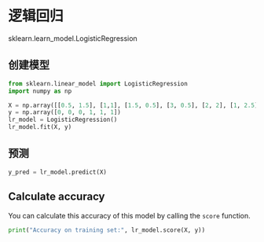 # 逻辑回归

sklearn.learn_model.LogisticRegression

## 创建模型


```python
from sklearn.linear_model import LogisticRegression
import numpy as np

X = np.array([[0.5, 1.5], [1,1], [1.5, 0.5], [3, 0.5], [2, 2], [1, 2.5]])
y = np.array([0, 0, 0, 1, 1, 1])
lr_model = LogisticRegression()
lr_model.fit(X, y)
```

## 预测


```python
y_pred = lr_model.predict(X)
```

## Calculate accuracy

You can calculate this accuracy of this model by calling the `score` function.


```python
print("Accuracy on training set:", lr_model.score(X, y))
```

